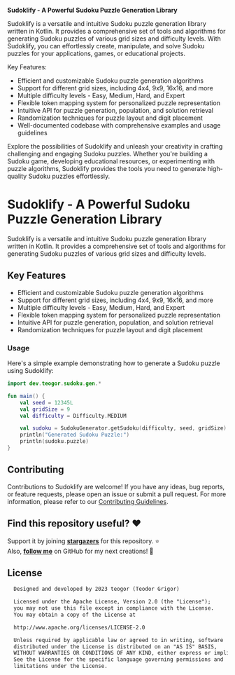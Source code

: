 **Sudoklify - A Powerful Sudoku Puzzle Generation Library**

Sudoklify is a versatile and intuitive Sudoku puzzle generation library written in Kotlin. It provides a comprehensive set of tools and algorithms for generating Sudoku puzzles of various grid sizes and difficulty levels. With Sudoklify, you can effortlessly create, manipulate, and solve Sudoku puzzles for your applications, games, or educational projects.

Key Features:
- Efficient and customizable Sudoku puzzle generation algorithms
- Support for different grid sizes, including 4x4, 9x9, 16x16, and more
- Multiple difficulty levels - Easy, Medium, Hard, and Expert
- Flexible token mapping system for personalized puzzle representation
- Intuitive API for puzzle generation, population, and solution retrieval
- Randomization techniques for puzzle layout and digit placement
- Well-documented codebase with comprehensive examples and usage guidelines

Explore the possibilities of Sudoklify and unleash your creativity in crafting challenging and engaging Sudoku puzzles. Whether you're building a Sudoku game, developing educational resources, or experimenting with puzzle algorithms, Sudoklify provides the tools you need to generate high-quality Sudoku puzzles effortlessly.

# Sudoklify - A Powerful Sudoku Puzzle Generation Library

Sudoklify is a versatile and intuitive Sudoku puzzle generation library written in Kotlin. It provides a comprehensive set of tools and algorithms for generating Sudoku puzzles of various grid sizes and difficulty levels.

## Key Features

- Efficient and customizable Sudoku puzzle generation algorithms
- Support for different grid sizes, including 4x4, 9x9, 16x16, and more
- Multiple difficulty levels - Easy, Medium, Hard, and Expert
- Flexible token mapping system for personalized puzzle representation
- Intuitive API for puzzle generation, population, and solution retrieval
- Randomization techniques for puzzle layout and digit placement

### Usage

Here's a simple example demonstrating how to generate a Sudoku puzzle using Sudoklify:

```kotlin
import dev.teogor.sudoku.gen.*

fun main() {
    val seed = 12345L
    val gridSize = 9
    val difficulty = Difficulty.MEDIUM

    val sudoku = SudokuGenerator.getSudoku(difficulty, seed, gridSize)
    println("Generated Sudoku Puzzle:")
    println(sudoku.puzzle)
}
```

## Contributing

Contributions to Sudoklify are welcome! If you have any ideas, bug reports, or feature requests, please open an issue or submit a pull request. For more information, please refer to our [Contributing Guidelines](CONTRIBUTING.md).

## Find this repository useful? :heart:
Support it by joining __[stargazers](https://github.com/teogor/sudoklify/stargazers)__ for this repository. :star: <br>
Also, __[follow me](https://github.com/teogor)__ on GitHub for my next creations! 🤩

## License
```xml
  Designed and developed by 2023 teogor (Teodor Grigor)

  Licensed under the Apache License, Version 2.0 (the "License");
  you may not use this file except in compliance with the License.
  You may obtain a copy of the License at

  http://www.apache.org/licenses/LICENSE-2.0

  Unless required by applicable law or agreed to in writing, software
  distributed under the License is distributed on an "AS IS" BASIS,
  WITHOUT WARRANTIES OR CONDITIONS OF ANY KIND, either express or implied.
  See the License for the specific language governing permissions and
  limitations under the License.
```